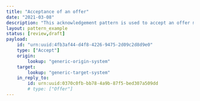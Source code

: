 ```yaml
---
title: "Acceptance of an offer"
date: "2021-03-08"
description: "This acknowledgement pattern is used to accept an offer made in a previous notification."
layout: pattern_example
status: [review,draft]
payload:
    id: "urn:uuid:4fb3af44-d4f8-4226-9475-2d09c2d8d9e0"
    type: ["Accept"]
    origin:
        lookup: "generic-origin-system"
    target:
        lookup: "generic-target-system"
    in_reply_to:
        id: urn:uuid:0370c0fb-bb78-4a9b-87f5-bed307a509dd
        # type: ["Offer"]
---
```


